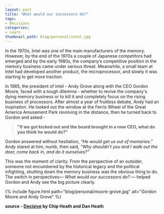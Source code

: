 ```yaml
---
layout: post
title: "What would our successors do?"
tags:
- Decisions
categories:
- Learn
thumbnail_path: blog/personal/intel.jpg
---
```


In the 1970s, Intel was one of the main manufacturers of the memory. However, by the end of the 1970s a couple of Japanese competitors had emerged and by the early 1980s, the company’s competitive position in the memory business came under serious threat. Meanwhile, a small team at Intel had developed another product, the microprocessor, and slowly it was starting to get more traction.

In 1985, the president of Intel - Andy Grove along with the CEO Gordon Moore, faced with a tough dilemma - whether to revive the company's dying memory business or to kill it and completely focus on the rising business of processors. After almost a year of fruitless debate, Andy had an inspiration. He looked out the window at the Ferris Wheel of the Great America Amusement Park revolving in the distance, then he turned back to Gordon and asked - 

> **"If we got kicked out and the board brought in a new CEO, what do you think he would do?"**

Gordon answered without hesitation, *“He would get us out of memories.”* Andy stared at him, numb, then said, *“Why shouldn’t you and I walk out the door, come back in, and do it ourselves?”*

This was the moment of clarity. From the perspective of an outsider, someone not encumbered by the historical legacy and the political infighting, shutting down the memory business was the obvious thing to do. The switch in perspectives— *What would our successors do?* — helped Gordon and Andy see the big picture clearly.

{% include figure.html path="blog/personal/moore-grove.jpg" alt="Gordon Moore and Andy Grove" %}

**source - [Decisive](http://www.amazon.com/Decisive-Make-Better-Choices-Life/dp/0307956393/ref=sr_1_1) by Chip Heath and Dan Heath**